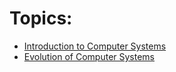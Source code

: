 # Topics:
- [Introduction to Computer Systems](https://github.com/EthanC2/Notes-and-Writeups/blob/main/High%20Point%20University%20CS%20Notes/Computer%20Systems/Introduction%20to%20Computer%20Systems.md)
- [Evolution of Computer Systems](https://github.com/EthanC2/Notes-and-Writeups/blob/main/High%20Point%20University%20CS%20Notes/Computer%20Systems/Evolution%20of%20Computer%20Systems.md)
